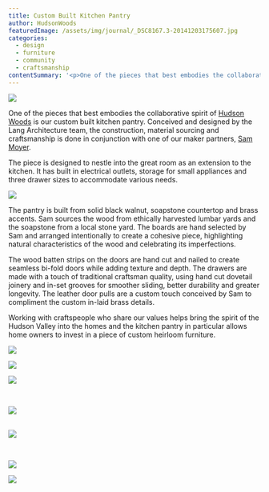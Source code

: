 ```yaml
---
title: Custom Built Kitchen Pantry
author: HudsonWoods
featuredImage: /assets/img/journal/_DSC8167.3-20141203175607.jpg
categories:
  - design
  - furniture
  - community
  - craftsmanship
contentSummary: '<p>One of the pieces that best embodies the collaborative spirit of Hudson Woods is our custom built kitchen pantry. Conceived and designed by the Lang Architecture team, the construction, material sourcing and craftsmanship was done in conjunction with one of our maker partners, Sam Moyer.</p>'
---
```

<p>
	<img src="/assets/img/journal/resized/_DSC8167.3-20141203172110.jpg">
</p><p>
	One of the pieces that best embodies the collaborative spirit of <a href="http://www.hudsonwoods.com" target="_blank">Hudson Woods</a> is our custom built kitchen pantry. Conceived and designed by the Lang Architecture team, the construction, material sourcing and craftsmanship is done in conjunction with one of our maker partners, <a href="http://hudsonwoods.com/blog/1858-from-the-source-samuel-moyer-furniture" target="_blank">Sam Moyer</a>.
</p><p>
	The piece is designed to nestle into the great room as an extension to the kitchen. It has built in electrical outlets, storage for small appliances and three drawer sizes to accommodate various needs.
</p><p><img src="/assets/img/journal/resized/_DSC8121.1.73-20141203180534.jpg"></p><p>
	The pantry is built from solid black walnut, soapstone countertop and brass accents. Sam sources the wood from ethically harvested lumbar yards and the soapstone from a local stone yard. The boards are hand selected by Sam and arranged intentionally to create a cohesive piece, highlighting natural characteristics of the wood and celebrating its imperfections.
</p><p>
	The wood batten strips on the doors are hand cut and nailed to create seamless bi-fold doors while adding texture and depth. The drawers are made with a touch of traditional craftsman quality, using hand cut dovetail joinery and in-set grooves for smoother sliding, better durability and greater longevity. The leather door pulls are a custom touch conceived by Sam to compliment the custom in-laid brass details. <span class="redactor-invisible-space"> </span></p><p>Working with craftspeople who share our values helps bring the spirit of the Hudson Valley into the homes and the kitchen pantry in particular allows home owners to invest in a piece of custom heirloom furniture.</p><p>
	<img src="/assets/img/journal/resized/_DSC8139.1.73.jpg"><br></p><p>
	<img src="/assets/img/journal/resized/_DSC8146.1.73.jpg">
</p><p><img src="/assets/img/journal/resized/_DSC8151.1.73-20141203180616.jpg"></p><p><br></p><p><img src="http://hudsonwoods.com/assets/img/journal/resized/Pantry-Drawings.jpg"><br><br></p><p><img src="http://hudsonwoods.com/assets/img/journal/resized/Pantry-Renders.jpg"></p><p><br></p><p>
	<img src="/assets/img/journal/resized/_DSC8286.1.72-20141203172629.jpg">
</p><p><img src="/assets/img/journal/resized/_DSC8287.1.72-20141203172700.jpg"></p>